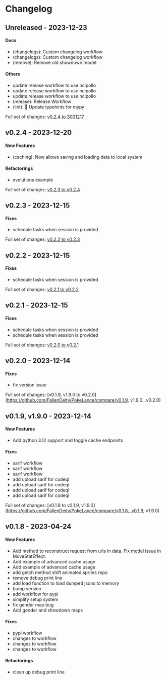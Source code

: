 # Changelog

## Unreleased - 2023-12-23

#### Docs

-  (changelogs): Custom changelog workflow
-  (changelogs): Custom changelog workflow
-  (remove): Remove old showdown model
#### Others

-  update release workflow to use ncipollo
-  update release workflow to use ncipollo
-  update release workflow to use ncipollo
-  (release): Release Workflow
-  (lint): :art: Update typehints for mypy

Full set of changes: [v0.2.4 to 3001217](https://github.com/FallenDeity/PokeLance/compare/v0.2.4...3001217)

## v0.2.4 - 2023-12-20

#### New Features

-  (caching): Now allows saving and loading data to local system
#### Refactorings

-  evolutions example

Full set of changes: [v0.2.3 to v0.2.4](https://github.com/FallenDeity/PokeLance/compare/v0.2.3...v0.2.4)

## v0.2.3 - 2023-12-15

#### Fixes

-  schedule tasks when session is provided

Full set of changes: [v0.2.2 to v0.2.3](https://github.com/FallenDeity/PokeLance/compare/v0.2.2...v0.2.3)

## v0.2.2 - 2023-12-15

#### Fixes

-  schedule tasks when session is provided

Full set of changes: [v0.2.1 to v0.2.2](https://github.com/FallenDeity/PokeLance/compare/v0.2.1...v0.2.2)

## v0.2.1 - 2023-12-15

#### Fixes

-  schedule tasks when session is provided
-  schedule tasks when session is provided

Full set of changes: [v0.2.0 to v0.2.1](https://github.com/FallenDeity/PokeLance/compare/v0.2.0...v0.2.1)

## v0.2.0 - 2023-12-14

#### Fixes

-  fix version issue

Full set of changes: [v0.1.9, v1.9.0 to v0.2.0](https://github.com/FallenDeity/PokeLance/compare/v0.1.9, v1.9.0...v0.2.0)

## v0.1.9, v1.9.0 - 2023-12-14

#### New Features

-  Add python 3.12 support and toggle cache endpoints
#### Fixes

-  sarif workflow
-  sarif workflow
-  sarif workflow
-  add upload sarif for codeql
-  add upload sarif for codeql
-  add upload sarif for codeql
-  add upload sarif for codeql

Full set of changes: [v0.1.8 to v0.1.9, v1.9.0](https://github.com/FallenDeity/PokeLance/compare/v0.1.8...v0.1.9, v1.9.0)

## v0.1.8 - 2023-04-24

#### New Features

-  Add method to reconstruct request from urls in data. Fix model issue in MoveStatEffect.
-  Add example of advanced cache usage
-  Add example of advanced cache usage
-  add getch method shift animated sprites repo
-  remove debug print line
-  add load function to load dumped jsons to memory
-  bump version
-  add workflow for pypi
-  simplify setup system
-  fix gender map bug
-  Add gender and showdown maps
#### Fixes

-  pypi workflow
-  changes to workflow
-  changes to workflow
-  changes to workflow
#### Refactorings

-  clean up debug print line
